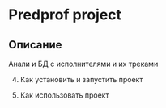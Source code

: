 # Predprof project

## Описание

Анали и БД с исполнителями и их треками 

4. Как установить и запустить проект

5. Как использовать проект